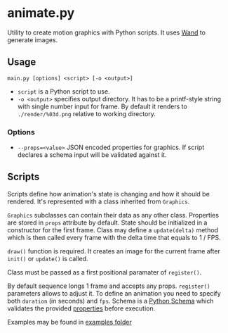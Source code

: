 # animate.py

Utility to create motion graphics with Python scripts.
It uses [Wand](http://wand-py.org) to generate images.

## Usage

```shell
main.py [options] <script> [-o <output>]
```

- `script` is a Python script to use.
- `-o <output>` specifies output directory. It has to be a printf-style
string with single number input for frame. By default it renders to
`./render/%03d.png` relative to working directory.

### Options

- `--props=<value>` JSON encoded properties for graphics. If script
declares a schema input will be validated against it.

## Scripts

Scripts define how animation's state is changing and how it should be
rendered. It's represented with a class inherited from `Graphics`.

`Graphics` subclasses can contain their data as any other class.
Properties are stored in `props` attribute by default.
State should be initialized in a constructor for the first frame.
Class may define a `update(delta)` method which is then called every
frame with the delta time that equals to 1 / FPS.

`draw()` function is required. It creates an image for the current
frame after `init()` or `update()` is called.

Class must be passed as a first positional paramater of `register()`.

By default sequence longs 1 frame and accepts any props.
`register()` parameters allows to adjust it. To define an animation
you need to specify both `duration` (in seconds) and `fps`. Schema
is a [Python Schema](https://github.com/keleshev/schema) which
validates the provided [properties](#options) before execution.

Examples may be found in [examples folder](examples)
